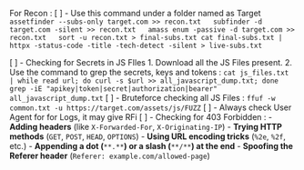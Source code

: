For Recon : 
[ ] - Use this command under a folder named as Target
	```
	assetfinder --subs-only target.com >> recon.txt  
	subfinder -d target.com -silent >> recon.txt  
	amass enum -passive -d target.com >> recon.txt  
	sort -u recon.txt > final-subs.txt
	cat final-subs.txt | httpx -status-code -title -tech-detect -silent > live-subs.txt
	```

[ ] - Checking for Secrets in JS FIles
	1. Download all the JS Files present.
	2. Use the command to grep the secrets, keys and tokens : 		```
		cat js_files.txt | while read url; do curl -s $url >> all_javascript_dump.txt; done  
		grep -iE "apikey|token|secret|authorization|bearer" all_javascript_dump.txt
		```
[ ] - Bruteforce checking all JS Files : `ffuf -w common.txt -u https://target.com/assets/js/FUZZ`
[ ] - Always check User Agent for for Logs, it may give RFi
[ ] - Checking for 403 Forbidden : 
	- **Adding headers** (like `X-Forwarded-For`, `X-Originating-IP`)
	- **Trying HTTP methods** (`GET`, `POST`, `HEAD`, `OPTIONS`)
	- **Using URL encoding tricks** (`%2e`, `%2f`, etc.)
	- **Appending a dot (**`**.**`**) or a slash (**`**/**`**) at the end**
	- **Spoofing the Referer header** (`Referer: example.com/allowed-page`)